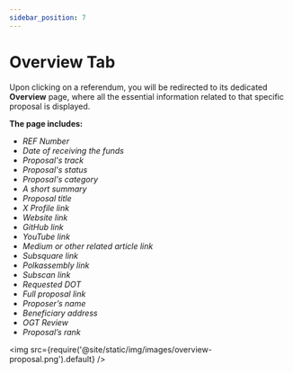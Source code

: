 ```yaml
---
sidebar_position: 7
---
```


# Overview Tab

Upon clicking on a referendum, you will be redirected to its dedicated **Overview** page, where all the essential information related to that specific proposal is displayed.

**The page includes:**
- _REF Number_
- _Date of receiving the funds_
- _Proposal's track_
- _Proposal's status_
- _Proposal's category_
- _A short summary_
- _Proposal title_
- _X Profile link_
- _Website link_
- _GitHub link_
- _YouTube link_
- _Medium or other related article link_
- _Subsquare link_
- _Polkassembly link_
- _Subscan link_
- _Requested DOT_
- _Full proposal link_
- _Proposer’s name_
- _Beneficiary address_
- _OGT Review_
- _Proposal’s rank_

<img src={require('@site/static/img/images/overview-proposal.png').default} />